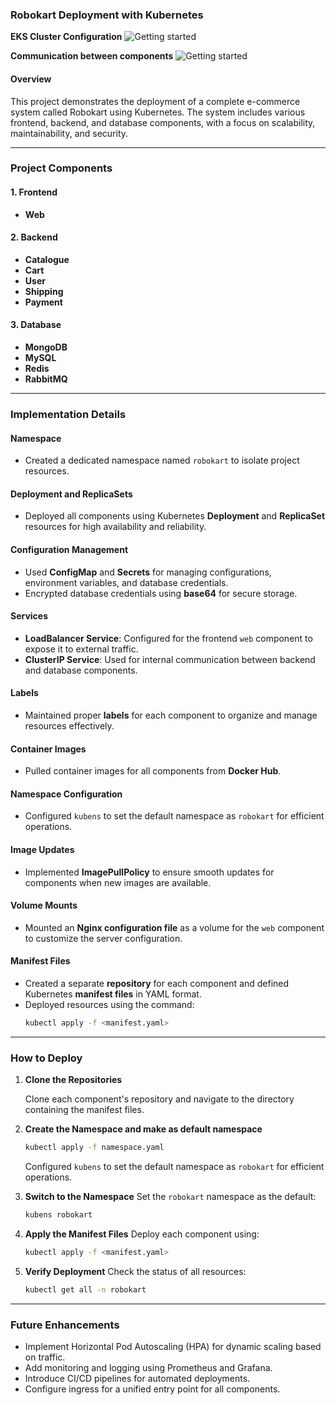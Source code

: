 ### Robokart Deployment with Kubernetes

**EKS Cluster Configuration**
<img src="./images/eksctl.png" alt="Getting started" />

**Communication between components**
<img src="./images/Architecture-flow.png" alt="Getting started" />


#### **Overview**
This project demonstrates the deployment of a complete e-commerce system called Robokart using Kubernetes. The system includes various frontend, backend, and database components, with a focus on scalability, maintainability, and security.

---

### **Project Components**
#### 1. **Frontend**
- **Web**

#### 2. **Backend**
- **Catalogue**
- **Cart**
- **User**
- **Shipping**
- **Payment**

#### 3. **Database**
- **MongoDB**
- **MySQL**
- **Redis**
- **RabbitMQ**

---

### **Implementation Details**

#### **Namespace**
- Created a dedicated namespace named `robokart` to isolate project resources.

#### **Deployment and ReplicaSets**
- Deployed all components using Kubernetes **Deployment** and **ReplicaSet** resources for high availability and reliability.

#### **Configuration Management**
- Used **ConfigMap** and **Secrets** for managing configurations, environment variables, and database credentials.
- Encrypted database credentials using **base64** for secure storage.

#### **Services**
- **LoadBalancer Service**: Configured for the frontend `web` component to expose it to external traffic.
- **ClusterIP Service**: Used for internal communication between backend and database components.

#### **Labels**
- Maintained proper **labels** for each component to organize and manage resources effectively.

#### **Container Images**
- Pulled container images for all components from **Docker Hub**.

#### **Namespace Configuration**
- Configured `kubens` to set the default namespace as `robokart` for efficient operations.

#### **Image Updates**
- Implemented **ImagePullPolicy** to ensure smooth updates for components when new images are available.

#### **Volume Mounts**
- Mounted an **Nginx configuration file** as a volume for the `web` component to customize the server configuration.

#### **Manifest Files**
- Created a separate **repository** for each component and defined Kubernetes **manifest files** in YAML format.
- Deployed resources using the command:
  ```bash
  kubectl apply -f <manifest.yaml>
  ```

---

### **How to Deploy**
1. **Clone the Repositories**

   Clone each component's repository and navigate to the directory containing the manifest files.

2. **Create the Namespace and make as default namespace**
    ```bash
    kubectl apply -f namespace.yaml
    ```
    Configured `kubens` to set the default namespace as `robokart` for efficient operations.

3. **Switch to the Namespace**
   Set the `robokart` namespace as the default:
   ```bash
   kubens robokart
   ```

4. **Apply the Manifest Files**
   Deploy each component using:
   ```bash
   kubectl apply -f <manifest.yaml>
   ```

5. **Verify Deployment**
   Check the status of all resources:
   ```bash
   kubectl get all -n robokart
   ```

---

### **Future Enhancements**
- Implement Horizontal Pod Autoscaling (HPA) for dynamic scaling based on traffic.
- Add monitoring and logging using Prometheus and Grafana.
- Introduce CI/CD pipelines for automated deployments.
- Configure ingress for a unified entry point for all components.



